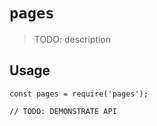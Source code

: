 # `pages`

> TODO: description

## Usage

```
const pages = require('pages');

// TODO: DEMONSTRATE API
```
